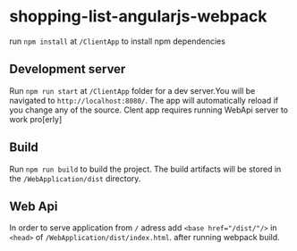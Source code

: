 # shopping-list-angularjs-webpack

run `npm install` at `/ClientApp` to install npm dependencies

## Development server

Run `npm run start` at `/ClientApp` folder for a dev server.You will be navigated to `http://localhost:8080/`. The app will automatically reload if you change any of the source. Clent app requires running WebApi server to work pro[erly]

## Build

Run `npm run build` to build the project. The build artifacts will be stored in the `/WebApplication/dist` directory.

## Web Api

In order to serve application from `/` adress add `<base href="/dist/"/>` in `<head>` of `/WebApplication/dist/index.html`.
after running webpack build.